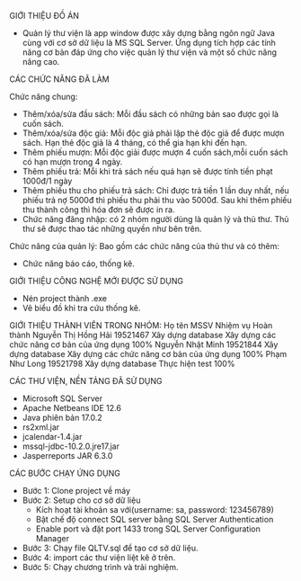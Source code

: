 GIỚI THIỆU ĐỒ ÁN
- Quản lý thư viện là app window được xây dựng bằng ngôn ngữ Java cùng với cơ sở dữ liệu là MS SQL Server. Ứng dụng tích hợp các tính năng cơ bản đáp ứng cho việc quản lý thư viện và một số chức năng nâng cao.


CÁC CHỨC NĂNG ĐÃ LÀM

Chức năng chung: 
- Thêm/xóa/sửa đầu sách: Mỗi đầu sách có những bản sao được gọi là cuốn sách.
- Thêm/xóa/sửa độc giả: Mỗi độc giả phải lập thẻ độc giả để được mượn sách. Hạn thẻ độc giả là 4 tháng, có thể gia hạn khi đến hạn.
- Thêm phiếu mượn: Mỗi độc giải được mượn 4 cuốn sách,mỗi cuốn sách có hạn mượn trong 4 ngày.
- Thêm phiếu trả: Mỗi khi trả sách nếu quá hạn sẽ được tính tiền phạt 1000đ/1 ngày
- Thêm phiếu thu cho phiếu trả sách: Chỉ được trả tiền 1 lần duy nhất, nếu phiếu trả nợ 5000đ thì phiếu thu phải thu vào 5000đ. Sau khi thêm phiếu thu thành công thì hóa đơn sẽ được in ra.
- Chức năng đăng nhập: có 2 nhóm người dùng là quản lý và thủ thư. Thủ thư sẽ được thao tác những quyền như bên trên.

Chức năng của quản lý: Bao gồm các chức năng của thủ thư và có thêm:
- Chức năng báo cáo, thống kê.


GIỚI THIỆU CÔNG NGHỆ MỚI ĐƯỢC SỬ DỤNG
- Nén project thành .exe
- Vẽ biểu đồ khi tra cứu thống kê.


GIỚI THIỆU THÀNH VIÊN TRONG NHÓM:
Họ tên
MSSV
Nhiệm vụ
Hoàn thành
Nguyễn Thị Hồng Hải
19521467
Xây dựng database
Xây dựng các chức năng cơ bản của ứng dụng
100%
Nguyễn Nhật Minh
19521844
Xây dựng database
Xây dựng các chức năng cơ bản của ứng dụng
100%
Phạm Như Long
19521798
Xây dựng database
Thực hiện test
100%

CÁC THƯ VIỆN, NỀN TẢNG ĐÃ SỬ DỤNG
- Microsoft SQL Server
- Apache Netbeans IDE 12.6
- Java phiên bản 17.0.2
- rs2xml.jar
- jcalendar-1.4.jar
- mssql-jdbc-10.2.0.jre17.jar
- Jasperreports JAR 6.3.0


CÁC BƯỚC CHẠY ỨNG DỤNG
- Bước 1: Clone project về máy
- Bước 2: Setup cho cơ sở dữ liệu
    + Kích hoạt tài khoản sa với(username: sa, password: 123456789)
    + Bật chế độ connect SQL server bằng SQL Server Authentication
    + Enable port và đặt port 1433 trong SQL Server Configuration Manager
- Bước 3: Chạy file QLTV.sql để tạo cơ sở dữ liệu.
- Bước 4: import các thư viện liệt kê ở trên.
- Bước 5: Chạy chương trình và trải nghiệm.
